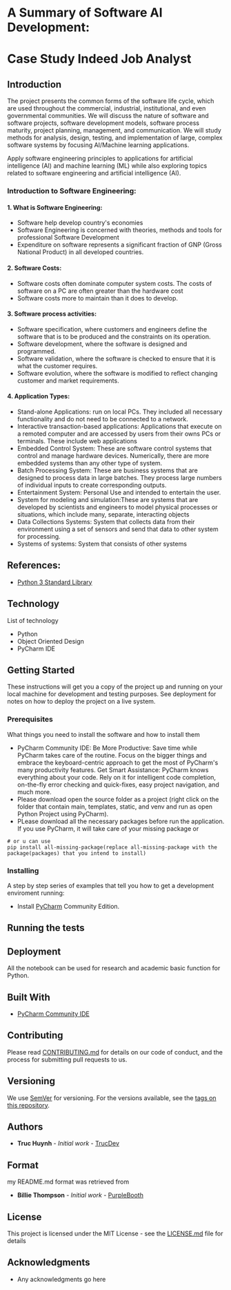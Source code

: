 # A Summary of Software AI Development:
# Case Study Indeed Job Analyst

## Introduction

The project presents the common forms of the software life cycle, which are used throughout the
commercial, industrial, institutional, and even governmental communities. We will discuss the
nature of software and software projects, software development models, software process maturity,
project planning, management, and communication. We will study methods for analysis, design,
testing, and implementation of large, complex software systems by focusing AI/Machine learning
applications.

Apply software engineering principles to applications for artificial intelligence (AI) and machine learning (ML) while also exploring topics related to
software engineering and artificial intelligence (AI).

### Introduction to Software Engineering:

#### 1. What is Software Engineering:
- Software help develop country's economies
- Software Engineering is concerned with theories, methods and tools for professional Software Development
- Expenditure on software represents a significant fraction of GNP (Gross National Product) in all developed countries.

#### 2. Software Costs:
- Software costs often dominate computer system costs. The costs of software on a PC are often greater than the hardware cost
- Software costs more to maintain than it does to develop. 

#### 3. Software process activities:
- Software specification, where customers and engineers
define the software that is to be produced and the
constraints on its operation.
- Software development, where the software is designed
and programmed.
- Software validation, where the software is checked to
ensure that it is what the customer requires.
- Software evolution, where the software is modified to
reflect changing customer and market requirements.

#### 4. Application Types:
- Stand-alone Applications: run on local PCs. They included all necessary functionality and do not need to be connected to a network.
- Interactive transaction-based applications: Applications that execute on a remoted computer and are accessed by users from their owns PCs or terminals. These include web applications
- Embedded Control System: These are software control systems that control and manage hardware devices. Numerically, there are more embedded systems than any other type of system.
- Batch Processing System: These are business systems that are designed to process data in large batches. 
They process large numbers of individual inputs to create corresponding outputs.
- Entertainment System: Personal Use and intended to entertain the user.
- System for modeling and simulation:These are systems that are developed by scientists and
engineers to model physical processes or situations, which
include many, separate, interacting objects
- Data Collections Systems: System that collects data from their environment using a set of sensors and send that data to other system for processing.
- Systems of systems: System that consists of other systems
## References:
- [Python 3 Standard Library](https://docs.python.org/3/index.html)

## Technology
List of technology
- Python 
- Object Oriented Design
- PyCharm IDE

## Getting Started
These instructions will get you a copy of the project up and running on your local machine for development and testing purposes. See deployment for notes on how to deploy the project on a live system.

### Prerequisites
What things you need to install the software and how to install them
- PyCharm Community IDE: Be More Productive: Save time while PyCharm takes care of the routine. Focus on the bigger things and embrace the keyboard-centric approach to get the most of PyCharm's many productivity features. Get Smart Assistance: PyCharm knows everything about your code. Rely on it for intelligent code completion, on-the-fly error checking and quick-fixes, easy project navigation, and much more.
- Please download open the source folder as a project (right click on the folder that contain main, templates, static, and venv and run as open Python Project using PyCharm).
- PLease download all the necessary packages before run the application. If you use PyCharm, it will take care of your missing package or
```
# or u can use
pip install all-missing-package(replace all-missing-package with the package(packages) that you intend to install)
```

### Installing
A step by step series of examples that tell you how to get a development enviroment running:
* Install [PyCharm](https://www.jetbrains.com/help/pycharm/installation-guide.html) Community Edition.


## Running the tests


## Deployment
All the notebook can be used for research and academic basic function for Python. 

## Built With
* [PyCharm Community IDE](https://www.jetbrains.com/pycharm/download/#section=windows) 

## Contributing
Please read [CONTRIBUTING.md](CONTRIBUTING.md) for details on our code of conduct, and the process for submitting pull requests to us.

## Versioning

We use [SemVer](http://semver.org/) for versioning. For the versions available, see the [tags on this repository](). 

## Authors

* **Truc Huynh** - *Initial work* - [TrucDev](https://github.com/jackyhuynh)

## Format
my README.md format was retrieved from
* **Billie Thompson** - *Initial work* - [PurpleBooth](https://github.com/PurpleBooth)

## License

This project is licensed under the MIT License - see the [LICENSE.md](LICENSE.md) file for details

## Acknowledgments
* Any acknowledgments go here
